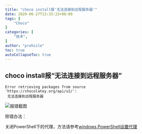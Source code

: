 ```yaml
---
title: "choco install报'无法连接到远程服务器'"
date: 2020-06-27T13:33:23+08:00
tags: [
    "Choco"
]
categories: [
    "技术",
]
author: "prehisle"
toc: true
autoCollapseToc: true
---
```


## choco install报“无法连接到远程服务器”

```
Error retrieving packages from source 'https://chocolatey.org/api/v2/':
 无法连接到远程服务器
```

![报错截图](http://note.youdao.com/yws/public/resource/41112cc5871c7abf8ae2c90c3f174804/xmlnote/image-20200405230613583_47577705db274dac881d80690bef3e76/23563 "报错截图")

除错办法：

关闭PowerShell下的代理，方法请参考[windows PowerShell设置代理](http://www.share4y.cn/2020/03/common/#windows-powershell设置代理)
